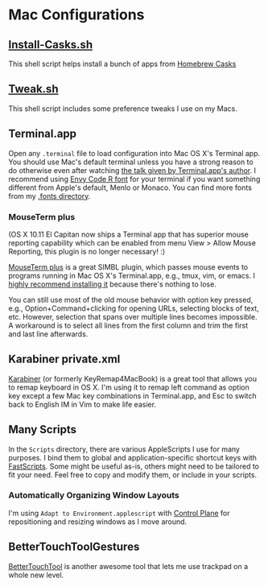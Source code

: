 Mac Configurations
==================

## [Install-Casks.sh](Install-Casks.sh)
This shell script helps install a bunch of apps from [Homebrew Casks](http://caskroom.io)

## [Tweak.sh](Tweak.sh)
This shell script includes some preference tweaks I use on my Macs.


## Terminal.app
Open any `.terminal` file to load configuration into Mac OS X's Terminal app.
You should use Mac's default terminal unless you have a strong reason to do
otherwise even after watching [the talk given by Terminal.app's author][Ben Stiglitz's talk].
I recommend using [Envy Code R font][] for your terminal if you want something
different from Apple's default, Menlo or Monaco.  You can find more fonts from
my [.fonts directory](../../../tree/master/.fonts#readme).

### MouseTerm plus
(OS X 10.11 El Capitan now ships a Terminal app that has superior mouse reporting capability which can be enabled from menu View > Allow Mouse Reporting, this plugin is no longer necessary! :)

[MouseTerm plus][] is a great SIMBL plugin, which passes mouse events to programs
running in Mac OS X's Terminal.app, e.g., tmux, vim, or emacs.  I [highly
recommend installing it](http://superuser.com/a/595284/45702) because there's
nothing to lose.

You can still use most of the old mouse behavior with option key pressed, e.g.,
Option+Command+clicking for opening URLs, selecting blocks of text, etc.
However, selection that spans over multiple lines becomes impossible.  A
workaround is to select all lines from the first column and trim the first and
last line afterwards.


## Karabiner private.xml
[Karabiner][] (or formerly KeyRemap4MacBook) is a great tool that allows you to remap keyboard in OS X.
I'm using it to remap left command as option key except a few Mac key combinations in Terminal.app, and Esc to switch back to English IM in Vim to make life easier.


## Many Scripts
In the `Scripts` directory, there are various AppleScripts I use for many
purposes.  I bind them to global and application-specific shortcut keys with
[FastScripts][].  Some might be useful as-is, others might need to be tailored
to fit your need.  Feel free to copy and modify them, or include in your
scripts.

### Automatically Organizing Window Layouts
I'm using `Adapt to Environment.applescript` with [Control Plane][] for
repositioning and resizing windows as I move around.


## BetterTouchToolGestures
[BetterTouchTool][] is another awesome tool that lets me use trackpad on a
whole new level.



[TotalTerminal]: http://totalterminal.binaryage.com 
[Ben Stiglitz's talk]: http://totalterminal.binaryage.com/#special-guest
[Envy Code R font]: http://damieng.com/blog/2008/05/26/envy-code-r-preview-7-coding-font-released
[MouseTerm plus]: https://github.com/saitoha/mouseterm-plus#readme
[Karabiner]: https://pqrs.org/osx/karabiner/
[KeyRemap4MacBook]: http://pqrs.org/macosx/keyremap4macbook/
[FastScripts]: http://www.red-sweater.com/fastscripts/
[Control Plane]: http://www.controlplaneapp.com/
[BetterTouchTool]: http://blog.boastr.net/
[MacOSXDefaultFontFallbacksChanger]: https://github.com/netj/MacOSXDefaultFontFallbacksChanger
